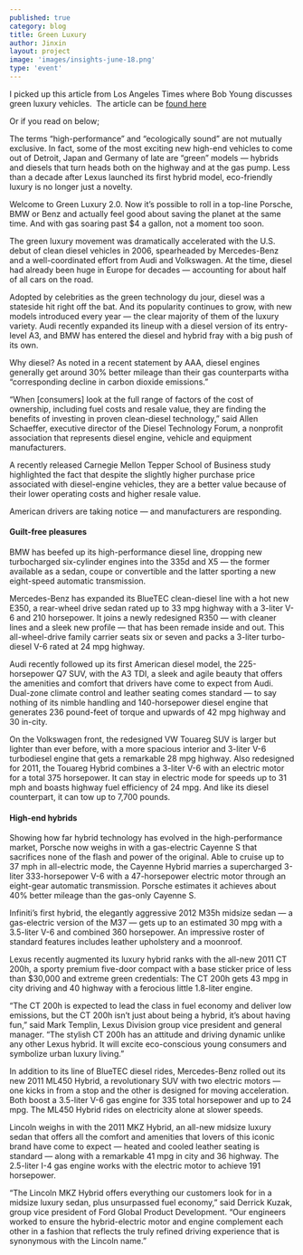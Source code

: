 ```yaml
---
published: true
category: blog
title: Green Luxury
author: Jinxin
layout: project
image: 'images/insights-june-18.png'
type: 'event'
---
```


I picked up this article from Los Angeles Times where Bob Young discusses green luxury vehicles.  The article can be [found here](http://www.latimes.com/brandpublishing/businessplus/luxuryvehicles/)

Or if you read on below;


The terms “high-performance” and “ecologically sound” are not mutually exclusive. In fact, some of the most exciting new high-end vehicles to come out of Detroit, Japan and Germany of late are “green” models — hybrids and diesels that turn heads both on the highway and at the gas pump. Less than a decade after Lexus launched its first hybrid model, eco-friendly luxury is no longer just a novelty. 

Welcome to Green Luxury 2.0. Now it’s possible to roll in a top-line Porsche, BMW or Benz and actually feel good about saving the planet at the same time. And with gas soaring past $4 a gallon, not a moment too soon.

The green luxury movement was dramatically accelerated with the U.S. debut of clean diesel vehicles in 2006, spearheaded by Mercedes-Benz and a well-coordinated effort from Audi and Volkswagen. At the time, diesel had already been huge in Europe for decades — accounting for about half of all cars on the road. 



Adopted by celebrities as the green technology du jour, diesel was a stateside hit right off the bat. And its popularity continues to grow, with new models introduced every year — the clear majority of them of the luxury variety. Audi recently expanded its lineup with a diesel version of its entry-level A3, and BMW has entered the diesel and hybrid fray with a big push of its own. 

Why diesel? As noted in a recent statement by AAA, diesel engines generally get around 30% better mileage than their gas counterparts witha “corresponding decline in carbon dioxide emissions.”

“When [consumers] look at the full range of factors of the cost of ownership, including fuel costs and resale value, they are finding the benefits of investing in proven clean-diesel technology,” said Allen Schaeffer, executive director of the Diesel Technology Forum, a nonprofit association that represents diesel engine, vehicle and equipment manufacturers. 


A recently released Carnegie Mellon Tepper School of Business study highlighted the fact that despite the slightly higher purchase price associated with diesel-engine vehicles, they are a better value because of their lower operating costs and higher resale value.


American drivers are taking notice — and manufacturers are responding.



#### Guilt-free pleasures 

BMW has beefed up its high-performance diesel line, dropping new turbocharged six-cylinder engines into the 335d and X5 — the former available as a sedan, coupe or convertible and the latter sporting a new eight-speed automatic transmission. 

Mercedes-Benz has expanded its BlueTEC clean-diesel line with a hot new E350, a rear-wheel drive sedan rated up to 33 mpg highway with a 3-liter V-6 and 210 horsepower. It joins a newly redesigned R350 — with cleaner lines and a sleek new profile — that has been remade inside and out. This all-wheel-drive family carrier seats six or seven and packs a 3-liter turbo-diesel V-6 rated at 24 mpg highway. 



Audi recently followed up its first American diesel model, the 225-horsepower Q7 SUV, with the A3 TDI, a sleek and agile beauty that offers the amenities and comfort that drivers have come to expect from Audi. Dual-zone climate control and leather seating comes standard — to say nothing of its nimble handling and 140-horsepower diesel engine that generates 236 pound-feet of torque and upwards of 42 mpg highway and 30 in-city. 


On the Volkswagen front, the redesigned VW Touareg SUV is larger but lighter than ever before, with a more spacious interior and 3-liter V-6 turbodiesel engine that gets a remarkable 28 mpg highway. Also redesigned for 2011, the Touareg Hybrid combines a 3-liter V-6 with an electric motor for a total 375 horsepower. It can stay in electric mode for speeds up to 31 mph and boasts highway fuel efficiency of 24 mpg. And like its diesel counterpart, it can tow up to 7,700 pounds.


#### High-end hybrids


Showing how far hybrid technology has evolved in the high-performance market, Porsche now weighs in with a gas-electric Cayenne S that sacrifices none of the flash and power of the original. Able to cruise up to 37 mph in all-electric mode, the Cayenne Hybrid marries a supercharged 3-liter 333-horsepower V-6 with a 47-horsepower electric motor through an eight-gear automatic transmission. Porsche estimates it achieves about 40% better mileage than the gas-only Cayenne S. 


Infiniti’s first hybrid, the elegantly aggressive 2012 M35h midsize sedan — a gas-electric version of the M37 — gets up to an estimated 30 mpg with a 3.5-liter V-6 and combined 360 horsepower. An impressive roster of standard features includes leather upholstery and a moonroof. 


Lexus recently augmented its luxury hybrid ranks with the all-new 2011 CT 200h, a sporty premium five-door compact with a base sticker price of less than $30,000 and extreme green credentials: The CT 200h gets 43 mpg in city driving and 40 highway with a ferocious little 1.8-liter engine. 


“The CT 200h is expected to lead the class in fuel economy and deliver low emissions, but the CT 200h isn’t just about being a hybrid, it’s about having fun,” said Mark Templin, Lexus Division group vice president and general manager. “The stylish CT 200h has an attitude and driving dynamic unlike any other Lexus hybrid. It will excite eco-conscious young consumers and symbolize urban luxury living.”



In addition to its line of BlueTEC diesel rides, Mercedes-Benz rolled out its new 2011 ML450 Hybrid, a revolutionary SUV with two electric motors — one kicks in from a stop and the other is designed for moving acceleration. Both boost a 3.5-liter V-6 gas engine for 335 total horsepower and up to 24 mpg. The ML450 Hybrid rides on electricity alone at slower speeds.


Lincoln weighs in with the 2011 MKZ Hybrid, an all-new midsize luxury sedan that offers all the comfort and amenities that lovers of this iconic brand have come to expect — heated and cooled leather seating is standard — along with a remarkable 41 mpg in city and 36 highway. The 2.5-liter I-4 gas engine works with the electric motor to achieve 191 horsepower.


“The Lincoln MKZ Hybrid offers everything our customers look for in a midsize luxury sedan, plus unsurpassed fuel economy,” said Derrick Kuzak, group vice president of Ford Global Product Development. “Our engineers worked to ensure the hybrid-electric motor and engine complement each other in a fashion that reflects the truly refined driving experience that is synonymous with the Lincoln name.”

